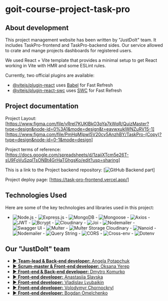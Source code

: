 # goit-course-project-task-pro

## About development

This project management website has been written by "JustDoIt" team. It includes TaskPro-frontend and TaskPro-backend sides. Our service allowed to crate and mange projects dashboards for registered users.

We used React + Vite template that provides a minimal setup to get React working in Vite with HMR and some ESLint rules.

Currently, two official plugins are available:

- [@vitejs/plugin-react](https://github.com/vitejs/vite-plugin-react/blob/main/packages/plugin-react/README.md) uses [Babel](https://babeljs.io/) for Fast Refresh
- [@vitejs/plugin-react-swc](https://github.com/vitejs/vite-plugin-react-swc) uses [SWC](https://swc.rs/) for Fast Refresh

## Project documentation

Project Layout: [https://www.figma.com/file/yRrel7KUKlBkO3pYa7kWqR/QuizMaster?type=design&node-id=0%3A1&mode=design&t=eavwxuklWNZuRV15-1]
[https://www.figma.com/file/PmHqMIpwl5V20cv5AnzhBY/TaskPro-(Copy)?type=design&node-id=0-1&mode=design]

Project terms of reference: [https://docs.google.com/spreadsheets/d/1zaiiXTcm5e26T-sU9FoVuSzqlTsONBt4GrHaTGhgsKo/edit?usp=sharing]

This is a link to the Project backend repository: [![GitHub Backend part](https://github.com/ann1777/TaskPro-backend)]

Project deploy page: [https://task-pro-frontend.vercel.app/]

## Technologies Used

Here are some of the key technologies and libraries used in this project:

- ![Node.js](https://img.shields.io/badge/Node.js-14-green) - ![Express.js](https://img.shields.io/badge/Express.js-4.18-blue) - ![MongoDB](https://img.shields.io/badge/MongoDB-4.4-lightgreen) - ![Mongoose](https://img.shields.io/badge/Mongoose-7.4-orange) - ![Axios](https://img.shields.io/badge/Axios-1.4-red) - ![JWT](https://img.shields.io/badge/JSON%20Web%20Token-9.0-yellow) - ![Bcrypt](https://img.shields.io/badge/Bcrypt-5.1-purple) - ![Cloudinary](https://img.shields.io/badge/Cloudinary-1.40-brightgreen) - ![Joi](https://img.shields.io/badge/Joi-17.9-lightblue) - ![Nodemailer](https://img.shields.io/badge/Nodemailer-6.9-mediumorchid) - ![Swagger UI](https://img.shields.io/badge/Swagger%20UI-5.0-maroon) - ![Multer](https://img.shields.io/badge/Multer-1.4.5--lts.1-teal) - ![Multer Storage Cloudinary](https://img.shields.io/badge/Multer%20Storage%20Cloudinary-4.0-navy) - ![Nanoid](https://img.shields.io/badge/Nanoid-3.3.4-orange) - ![Nodemailer](https://img.shields.io/badge/Nodemailer-6.9-moccasin) - ![Query String](https://img.shields.io/badge/Query%20String-7.0-turquoise) - ![CORS](https://img.shields.io/badge/CORS-2.8-indigo) - ![Cross-env](https://img.shields.io/badge/Cross--env-7.0-palevioletred) - ![Dotenv](https://img.shields.io/badge/Dotenv-16.3-skyblue)

## Our "JustDoIt" team

- [▶️ **Team-lead & Back-end developer:** Angela Potapchuk](https://www.linkedin.com/in/angela-potapchuk/)
- [▶️ **Scrum-master & Front-end developer:** Oksana Yerep](https://www.linkedin.com/in/oksana-yerep/)
- [▶️ **Front-end & Back-end developer:** Dmytro Komurko](https://www.linkedin.com/in/dmytro-komurko-5075a8194)
- [▶️ **Front-end developer:** Anastasiia Slavska](https://www.linkedin.com/in/anastasiia-slavska/)
- [▶️ **Front-end developer:** Vladislav Lyubaikin](https://www.linkedin.com/in/vladislav-lyubaikin/)
- [▶️ **Front-end developer:** Volodymyr Chornockryl](linkedin.com/in/volodymyr-chornockryl)
- [▶️ **Front-end developer:** Bogdan Omelchenko](https://www.linkedin.com/in/comeandsee/)
